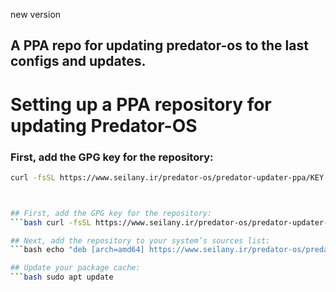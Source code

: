 
new version
## A PPA repo for updating predator-os to the last configs and updates.


# Setting up a PPA repository for updating Predator-OS

### First, add the GPG key for the repository:
```bash
curl -fsSL https://www.seilany.ir/predator-os/predator-updater-ppa/KEY.gpg | sudo gpg --dearmor -o /etc/apt/trusted.gpg.d/predatos-os.gpg



## First, add the GPG key for the repository:
```bash curl -fsSL https://www.seilany.ir/predator-os/predator-updater-ppa/KEY.gpg | sudo gpg --dearmor -o /etc/apt/trusted.gpg.d/predatos-os.gpg

## Next, add the repository to your system’s sources list:
```bash echo "deb [arch=amd64] https://www.seilany.ir/predator-os/predator-updater-ppa ./" | sudo tee /etc/apt/sources.list.d/predator-os.list

## Update your package cache:
```bash sudo apt update


